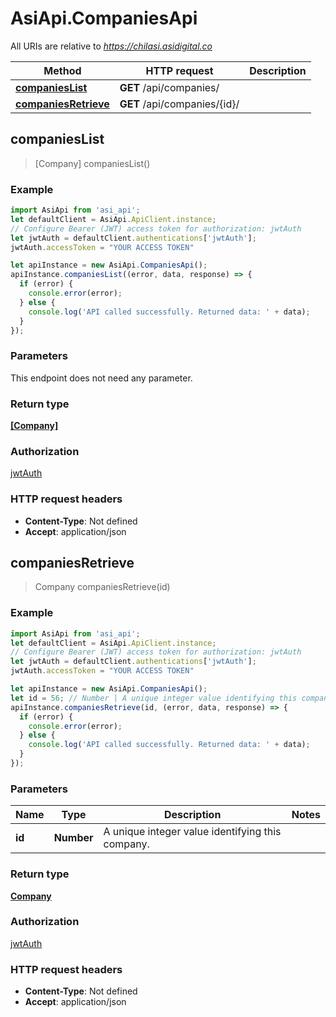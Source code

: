 # AsiApi.CompaniesApi

All URIs are relative to *https://chilasi.asidigital.co*

Method | HTTP request | Description
------------- | ------------- | -------------
[**companiesList**](CompaniesApi.md#companiesList) | **GET** /api/companies/ | 
[**companiesRetrieve**](CompaniesApi.md#companiesRetrieve) | **GET** /api/companies/{id}/ | 



## companiesList

> [Company] companiesList()



### Example

```javascript
import AsiApi from 'asi_api';
let defaultClient = AsiApi.ApiClient.instance;
// Configure Bearer (JWT) access token for authorization: jwtAuth
let jwtAuth = defaultClient.authentications['jwtAuth'];
jwtAuth.accessToken = "YOUR ACCESS TOKEN"

let apiInstance = new AsiApi.CompaniesApi();
apiInstance.companiesList((error, data, response) => {
  if (error) {
    console.error(error);
  } else {
    console.log('API called successfully. Returned data: ' + data);
  }
});
```

### Parameters

This endpoint does not need any parameter.

### Return type

[**[Company]**](Company.md)

### Authorization

[jwtAuth](../README.md#jwtAuth)

### HTTP request headers

- **Content-Type**: Not defined
- **Accept**: application/json


## companiesRetrieve

> Company companiesRetrieve(id)



### Example

```javascript
import AsiApi from 'asi_api';
let defaultClient = AsiApi.ApiClient.instance;
// Configure Bearer (JWT) access token for authorization: jwtAuth
let jwtAuth = defaultClient.authentications['jwtAuth'];
jwtAuth.accessToken = "YOUR ACCESS TOKEN"

let apiInstance = new AsiApi.CompaniesApi();
let id = 56; // Number | A unique integer value identifying this company.
apiInstance.companiesRetrieve(id, (error, data, response) => {
  if (error) {
    console.error(error);
  } else {
    console.log('API called successfully. Returned data: ' + data);
  }
});
```

### Parameters


Name | Type | Description  | Notes
------------- | ------------- | ------------- | -------------
 **id** | **Number**| A unique integer value identifying this company. | 

### Return type

[**Company**](Company.md)

### Authorization

[jwtAuth](../README.md#jwtAuth)

### HTTP request headers

- **Content-Type**: Not defined
- **Accept**: application/json

